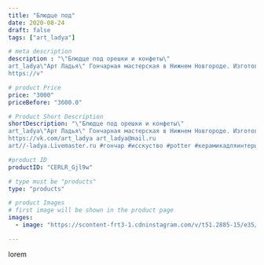 ```yaml
---
title: "Блюдце под"
date: 2020-08-24
draft: false
tags: ["art_ladya"]

# meta description
description : "\"Блюдце под орешки и конфеты\" 
art_ladya\"Арт Ладья\" Гончарная мастерская в Нижнем Новгороде. Изготовление керамики и мастер//-классы по обучению. 
https://v"

# product Price
price: "3000"
priceBefore: "3600.0"

# Product Short Description
shortDescription: "\"Блюдце под орешки и конфеты\" 
art_ladya\"Арт Ладья\" Гончарная мастерская в Нижнем Новгороде. Изготовление керамики и мастер//-классы по обучению. 
https://vk.com/art_ladya art_ladya@mail.ru 
art//-ladya.Livemaster.ru #гончар #исскуство #potter #керамикадляинтерьера #керамикаручнаяработа #гончарнаямастерская #керамиканазаказ #handmade #посудаизглины #керамика #гончарнаяпосуда #эксклюзивнаякерамика #painter #dishes #decor #ceramicar #nntoday #claygoods #restaurant #earthenware #ceramic #design #bowl #dish #plate #ceramicart #berries #авторскаякерамика #блюдцеподорешкиконфеты #лотос"

#product ID
productID: "CERLR_Gjl9w"

# type must be "products"
type: "products"

# product Images
# first image will be shown in the product page
images:
  - image: "https://scontent-frt3-1.cdninstagram.com/v/t51.2885-15/e35/118250716_169156031376019_3038941528916878276_n.jpg?_nc_ht=scontent-frt3-1.cdninstagram.com&_nc_cat=107&_nc_ohc=V5ST0C0acfkAX98vHEV&edm=APU89FABAAAA&ccb=7-4&oh=1af9b38c9b1d72d3a091b9300d9b560c&oe=612B4B9C&_nc_sid=86f79a&ig_cache_key=MjM4MjczNTI5MjM1NDE1ODQ0OA%3D%3D.2-ccb7-4"

---
```

lorem
